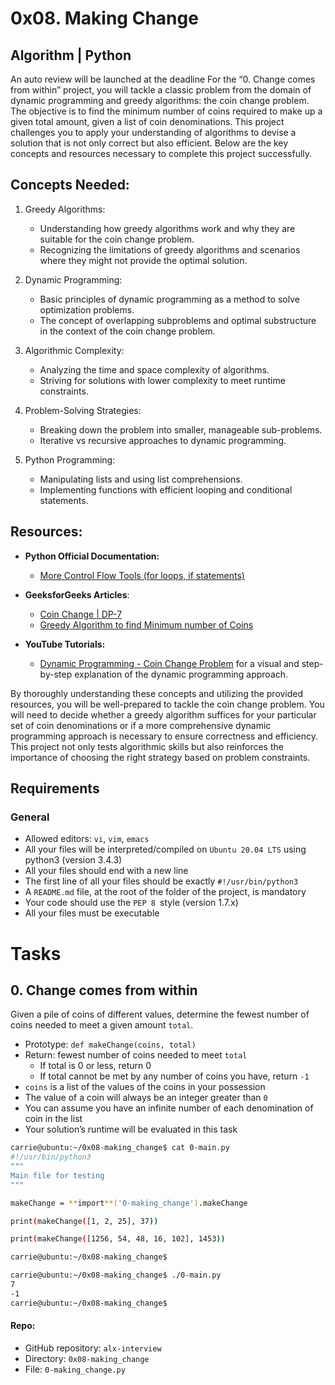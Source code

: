 # 0x08. Making Change

## Algorithm | Python

An auto review will be launched at the deadline
For the “0. Change comes from within” project, you will tackle a classic problem from the domain of dynamic programming and greedy algorithms: the coin change problem. The objective is to find the minimum number of coins required to make up a given total amount, given a list of coin denominations. This project challenges you to apply your understanding of algorithms to devise a solution that is not only correct but also efficient. Below are the key concepts and resources necessary to complete this project successfully.

## Concepts Needed:

1. Greedy Algorithms:

   - Understanding how greedy algorithms work and why they are suitable for the coin change problem.
   - Recognizing the limitations of greedy algorithms and scenarios where they might not provide the optimal solution.

2. Dynamic Programming:

   - Basic principles of dynamic programming as a method to solve optimization problems.
   - The concept of overlapping subproblems and optimal substructure in the context of the coin change problem.

3. Algorithmic Complexity:

   - Analyzing the time and space complexity of algorithms.
   - Striving for solutions with lower complexity to meet runtime constraints.

4. Problem-Solving Strategies:

   - Breaking down the problem into smaller, manageable sub-problems.
   - Iterative vs recursive approaches to dynamic programming.

5. Python Programming:

   - Manipulating lists and using list comprehensions.
   - Implementing functions with efficient looping and conditional statements.

## Resources:

- **Python Official Documentation:**

  - [More Control Flow Tools (for loops, if statements)](https://docs.python.org/3/tutorial/controlflow.html)

- **GeeksforGeeks Articles**:

  - [Coin Change | DP-7](https://www.geeksforgeeks.org/coin-change-dp-7/)
  - [Greedy Algorithm to find Minimum number of Coins](https://www.geeksforgeeks.org/greedy-algorithm-to-find-minimum-number-of-coins/)

- **YouTube Tutorials:**

  - [Dynamic Programming - Coin Change Problem](https://www.youtube.com/watch?v=jgiZlGzXMBw) for a visual and step-by-step explanation of the dynamic programming approach.

By thoroughly understanding these concepts and utilizing the provided resources, you will be well-prepared to tackle the coin change problem. You will need to decide whether a greedy algorithm suffices for your particular set of coin denominations or if a more comprehensive dynamic programming approach is necessary to ensure correctness and efficiency. This project not only tests algorithmic skills but also reinforces the importance of choosing the right strategy based on problem constraints.

## Requirements

### General

- Allowed editors: `vi`, `vim`, `emacs`
- All your files will be interpreted/compiled on `Ubuntu 20.04 LTS` using python3 (version 3.4.3)
- All your files should end with a new line
- The first line of all your files should be exactly `#!/usr/bin/python3`
- A `README.md` file, at the root of the folder of the project, is mandatory
- Your code should use the `PEP 8 `style (version 1.7.x)
- All your files must be executable

# Tasks

## 0. Change comes from within

Given a pile of coins of different values, determine the fewest number of coins needed to meet a given amount `total`.

- Prototype: `def makeChange(coins, total)`
- Return: fewest number of coins needed to meet `total`
  - If total is 0 or less, return 0
  - If total cannot be met by any number of coins you have, return `-1`
- `coins` is a list of the values of the coins in your possession
- The value of a coin will always be an integer greater than `0`
- You can assume you have an infinite number of each denomination of coin in the list
- Your solution’s runtime will be evaluated in this task

```bash
carrie@ubuntu:~/0x08-making_change$ cat 0-main.py
#!/usr/bin/python3
"""
Main file for testing
"""

makeChange = **import**('0-making_change').makeChange

print(makeChange([1, 2, 25], 37))

print(makeChange([1256, 54, 48, 16, 102], 1453))

carrie@ubuntu:~/0x08-making_change$
```

```bash
carrie@ubuntu:~/0x08-making_change$ ./0-main.py
7
-1
carrie@ubuntu:~/0x08-making_change$
```

#### Repo:

- GitHub repository: `alx-interview`
- Directory: `0x08-making_change`
- File: `0-making_change.py`
